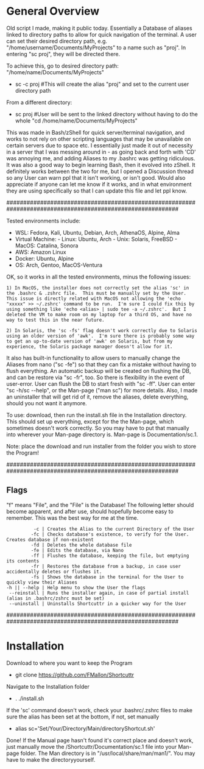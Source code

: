 # General Overview

Old script I made, making it public today.  Essentially a Database of aliases linked to directory paths to allow for quick navigation of the terminal. A user can set their desired directory path, e.g. "/home/username/Documents/MyProjects" to a name such as "proj".  In entering "sc proj", they will be directed there.


To achieve this, go to desired directory path: "/home/name/Documents/MyProjects"

  -  sc -c proj #This will create the alias "proj" and set to the current user directory path

From a different directory:

  -  sc proj #User will be sent to the linked directory without having to do the whole "cd /home/name/Documents/MyProjects"


This was made in Bash/zShell for quick server/terminal navigation, and works to not rely on other scripting languages that may be unavailable on certain servers due to space etc.  I essentially just made it out of necessity in a server that I was messing around in - as going back and forth with 'CD' was annoying me, and adding Aliases to my .bashrc was getting ridiculous.  It was also a good way to begin learning Bash, then it evolved into zShell.  It definitely works between the two for me, but I opened a Discussion thread so any User can warn ppl that it isn't working, or isn't good.  Would also appreciate if anyone can let me know if it works, and in what environment they are using specifically so that I can update this file and let ppl know.      


###########################################################################################################


Tested environments include:
  - WSL: Fedora, Kali, Ubuntu, Debian, Arch, AthenaOS, Alpine, Alma
  - Virtual Machine: 
                    - Linux: Ubuntu, Arch
                    -  Unix: Solaris, FreeBSD
                    - MacOS: Catalina, Sonora
  - AWS: Amazon Linux
  - Docker: Ubuntu, Alpine
  - OS: Arch, Gentoo, MacOS-Ventura

OK, so it works in all the tested environments, minus the following issues:
    
    1) In MacOS, the installer does not correctly set the alias 'sc' in the .bashrc & .zshrc file.  This must be manually set by the User.  This issue is directly related with MacOS not allowing the 'echo "xxxxx" >> ~/.zshrc' command to be run.  I'm sure I could fix this by using something like 'echo <alias> | sudo tee -a ~/.zshrc'.  But I deleted the VM to make room on my laptop for a third OS, and have no way to test this in the near future.
    
    2) In Solaris, the 'sc -fs' flag doesn't work correctly due to Solaris using an older version of 'awk'.  I'm sure there is probably some way to get an up-to-date version of 'awk' on Solaris, but from my experience, the Solaris package manager doesn't allow for it.

It also has built-in functionality to allow users to manually change the Aliases from nano ("sc -fe") so that they can fix a mistake without having to flush everything.
An automatic backup will be created on flushing the DB, and can be restore via "sc -fr", too.  So there is flexibility in the event of user-error.
User can flush the DB to start fresh with "sc -ff".  User can enter "sc -h/sc --help", or the Man-page ("man sc") for more details. 
Also, I made an uninstaller that will get rid of it, remove the aliases, delete everything, should you not want it anymore. 

To use: download, then run the install.sh file in the Installation directory.  This should set up everything, except for the the Man-page, which sometimes doesn't work correctly.  So you may have to put that manually into wherever your Man-page directory is.  Man-page is Documentation/sc.1.

Note: place the download and run installer from the folder you wish to store the Program!

###########################################################################################################


## Flags

"f" means "File", and the "File" is the Database! The following letter should become apparent, and after use, should hopefully become easy to remember.  This was the best way for me at the time.  

              -c | Creates the Alias to the current Directory of the User
             -fc | Checks database's existence, to verify for the User.  Creates database if non-existent
             -fd | Deletes the whole database file
             -fe | Edits the database, via Nano  
             -ff | Flushes the database, keeping the file, but emptying its contents
             -fr | Restores the database from a backup, in case user accidentally deletes or flushes it.
             -fs | Shows the database in the terminal for the User to quickly view their Aliases
    -h || --help | Help menu to show the User the flags
     --reinstall | Runs the installer again, in case of partial install (alias in .bashrc/zshrc must be set)  
     --uninstall | Uninstalls Shortcuttr in a quicker way for the User


###########################################################################################################




# Installation

  
Download to where you want to keep the Program
  - git clone https://github.com/FMallon/Shortcuttr

Navigate to the Installation folder
  - . ./install.sh

If the 'sc' command doesn't work, check your .bashrc/.zshrc files to make sure the alias has been set at the bottom, if not, set manually
  - alias sc='Set/Your/Directory/Main/directoryShortcut.sh' 

Done! If the Manual page hasn't found it's correct place and doesn't work, just manually move the /Shortcuttr/Documentation/sc.1 file into your Man-page folder.  The Man directory is in "/usr/local/share/man/man1/".  You may have to make the directoryyourself.
